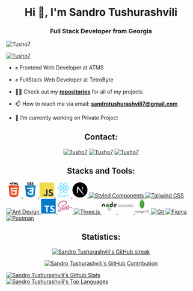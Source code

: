 <h1 align="center">Hi 👋, I'm Sandro Tushurashvili</h1>
<h3 align="center">Full Stack Developer from Georgia</h3>

<p align="left"> <img src="https://komarev.com/ghpvc/?username=Tusho7&label=Profile%20views&color=3f5427&style=plastic" alt="Tusho7" /> </p>

<p align="left"> <a href="https://github.com/ryo-ma/github-profile-trophy"><img src="https://github-profile-trophy.vercel.app/?username=Tusho7" alt="Tusho7" /></a> </p>

- ✊ Frontend Web Developer at ATMS

- ✊ FullStack Web Developer at TetroByte

- 👨‍💻 Check out my <a href="https://github.com/Tusho7?tab=repositories"><b>repositories</b></a> for all of my projects

- 📫 How to reach me via email: <b>sandrotushurashvili7@gmail.com</b>

- 🔭 I’m currently working on Private Project

<h2 align="center"> Contact: </h2>
 <p align="center">
<a href="https://www.facebook.com/SandrooTushurashvili" target="blank"><img align="center" src="https://raw.githubusercontent.com/rahuldkjain/github-profile-readme-generator/master/src/images/icons/Social/facebook.svg" alt="Tusho7" height="30" width="40" /></a>
<a href="https://www.linkedin.com/in/sandro-tushurashvili/" target="blank"><img align="center" src="https://raw.githubusercontent.com/rahuldkjain/github-profile-readme-generator/master/src/images/icons/Social/linked-in-alt.svg" alt="Tusho7" height="30" width="40" /></a>
<a href="https://www.instagram.com/sandrotushurashvili/" target="blank"><img align="center" src="https://raw.githubusercontent.com/rahuldkjain/github-profile-readme-generator/master/src/images/icons/Social/instagram.svg" alt="Tusho7" height="30" width="40" /></a>
</p>

<h2 align="center"> Stacks and Tools: </h2>

<p align="left">
  <a href="https://www.w3schools.com/html/" target="_blank" rel="noreferrer">
    <img src="https://raw.githubusercontent.com/devicons/devicon/master/icons/html5/html5-original-wordmark.svg" alt="HTML5" width="40" height="40"/>
  </a>
  <a href="https://www.w3schools.com/css/" target="_blank" rel="noreferrer">
    <img src="https://raw.githubusercontent.com/devicons/devicon/master/icons/css3/css3-original-wordmark.svg" alt="CSS3" width="40" height="40"/>
  </a>
  <a href="https://developer.mozilla.org/en-US/docs/Web/JavaScript" target="_blank" rel="noreferrer">
    <img src="https://raw.githubusercontent.com/devicons/devicon/master/icons/javascript/javascript-original.svg" alt="JavaScript" width="40" height="40"/>
  </a>
  <a href="https://reactjs.org/" target="_blank" rel="noreferrer">
    <img src="https://raw.githubusercontent.com/devicons/devicon/master/icons/react/react-original-wordmark.svg" alt="React" width="40" height="40"/>
  </a>
  <a href="https://nextjs.org/" target="_blank" rel="noreferrer">
    <img src="https://raw.githubusercontent.com/devicons/devicon/master/icons/nextjs/nextjs-original.svg" alt="Next.js" width="40" height="40"/>
  </a>
  <a href="https://styled-components.com/" target="_blank" rel="noreferrer">
    <img src="https://styled-components.com/logo.png" alt="Styled Components" width="40" height="40"/>
  </a>
  <a href="https://tailwindcss.com/" target="_blank" rel="noreferrer">
    <img src="https://www.vectorlogo.zone/logos/tailwindcss/tailwindcss-icon.svg" alt="Tailwind CSS" width="40" height="40"/>
  </a>
 <a href="https://ant.design/" target="_blank" rel="noreferrer">
  <img src="https://gw.alipayobjects.com/zos/rmsportal/KDpgvguMpGfqaHPjicRK.svg" alt="Ant Design" width="40" height="40"/>
</a>

  <a href="https://www.typescriptlang.org/" target="_blank" rel="noreferrer">
    <img src="https://raw.githubusercontent.com/devicons/devicon/master/icons/typescript/typescript-original.svg" alt="TypeScript" width="40" height="40"/>
  </a>
  <a href="https://sass-lang.com/" target="_blank" rel="noreferrer">
    <img src="https://raw.githubusercontent.com/devicons/devicon/master/icons/sass/sass-original.svg" alt="Sass" width="40" height="40"/>
  </a>
  <a href="https://threejs.org/" target="_blank" rel="noreferrer">
    <img src="https://threejs.org/files/favicon.ico" alt="Three.js" width="40" height="40"/>
  </a>
  <a href="https://nodejs.org/" target="_blank" rel="noreferrer">
    <img src="https://raw.githubusercontent.com/devicons/devicon/master/icons/nodejs/nodejs-original-wordmark.svg" alt="Node.js" width="40" height="40"/>
  </a>
  <a href="https://expressjs.com/" target="_blank" rel="noreferrer">
    <img src="https://raw.githubusercontent.com/devicons/devicon/master/icons/express/express-original-wordmark.svg" alt="Express.js" width="40" height="40"/>
  </a>
  <a href="https://www.mongodb.com/" target="_blank" rel="noreferrer">
    <img src="https://raw.githubusercontent.com/devicons/devicon/master/icons/mongodb/mongodb-original-wordmark.svg" alt="MongoDB" width="40" height="40"/>
  </a>
  <a href="https://git-scm.com/" target="_blank" rel="noreferrer">
    <img src="https://www.vectorlogo.zone/logos/git-scm/git-scm-icon.svg" alt="Git" width="40" height="40"/>
  </a>
  <a href="https://www.figma.com/" target="_blank" rel="noreferrer">
    <img src="https://www.vectorlogo.zone/logos/figma/figma-icon.svg" alt="Figma" width="40" height="40"/>
  </a>
    <a href="https://postman.com" target="_blank" rel="noreferrer">
    <img src="https://www.vectorlogo.zone/logos/getpostman/getpostman-icon.svg" alt="Postman" width="40" height="40"/>
  </a>
</p>
  


<h2 align="center"> Statistics: </h2>

<p align="center">
  <a href="https://github.com/Tusho7">
    <img src="https://github-readme-streak-stats.herokuapp.com/?user=Tusho7&theme=radical&border=7F3FBF&background=0D1117" alt="Sandro Tushurashvili's GitHub streak"/>
  </a>
</p>

<p align="center">
  <a href="https://github.com/Tusho7">
    <img src="https://github-profile-summary-cards.vercel.app/api/cards/profile-details?username=Tusho7&theme=radical" alt="Sandro Tushurashvili's GitHub Contribution"/>
  </a>
</p>

<a> 
  <a href="https://github.com/Tusho7"><img alt="Sandro Tushurashvili's Github Stats" src="https://denvercoder1-github-readme-stats.vercel.app/api?username=Tusho7&show_icons=true&count_private=true&theme=react&border_color=7F3FBF&bg_color=0D1117&title_color=CDB4DB&icon_color=CDB4DB" height="192px" width="49.5%"/></a>
  <a href="https://github.com/Tusho7"><img alt="Sandro Tushurashvili's Top Languages" src="https://denvercoder1-github-readme-stats.vercel.app/api/top-langs/?username=Tusho7&langs_count=8&layout=compact&theme=react&border_color=7F3FBF&bg_color=0D1117&title_color=CDB4DB&icon_color=CDB4DB" height="192px" width="49.5%"/></a>
  <br/>
</a>

